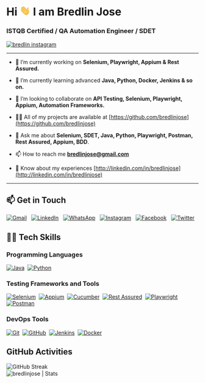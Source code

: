# Hi <img src="https://raw.githubusercontent.com/ABSphreak/ABSphreak/master/gifs/Hi.gif" width="28px" alt="hi"> I am Bredlin Jose
### ISTQB Certified / QA Automation Engineer / SDET
<p align="left">
  <a href="https://instagram.com/bredlin_jose" target="_blank">
    <img src="https://img.shields.io/twitter/follow/bredlin_jose?logo=instagram" alt="bredlin instagram" />
  </a>
</p>

*****

- 🔭 I’m currently working on **Selenium, Playwright, Appium & Rest Assured.**

- 🌱 I’m currently learning advanced **Java, Python, Docker, Jenkins & so on.**

- 👯 I’m looking to collaborate on **API Testing, Selenium, Playwright, Appium, Automation Frameworks.**

- 👨‍💻 All of my projects are available at [https://github.com/bredlinjose](https://github.com/bredlinjose)

- 💬 Ask me about **Selenium, SDET, Java, Python, Playwright, Postman, Rest Assured, Appium, BDD**.

- 📫 How to reach me **bredlinjose@gmail.com**

- 📄 Know about my experiences [http://linkedin.com/in/bredlinjose](http://linkedin.com/in/bredlinjose)

****

## 📫 Get in Touch
[<img height="29" width="33" src="https://logowik.com/content/uploads/images/gmail-new-icon5198.jpg" alt="Gmail">](mailto:bredlinjose@gmail.com) &nbsp;
[<img height="30" src="https://cdn.worldvectorlogo.com/logos/linkedin-icon-2.svg" alt="LinkedIn">](https://www.linkedin.com/in/bredlinjose/) &nbsp;
[<img height="30" src="https://cdn2.iconfinder.com/data/icons/social-media-2285/512/1_Whatsapp2_colored_svg-512.png" alt="WhatsApp">](https://wa.me/+918526003286/) &nbsp;
[<img height="30" src="https://cdn2.iconfinder.com/data/icons/social-media-2285/512/1_Instagram_colored_svg_1-512.png" alt="Instagram">](https://www.instagram.com/bredlin_jose/) &nbsp;
[<img height="30" src="https://cdn1.iconfinder.com/data/icons/social-media-2285/512/Colored_Facebook3_svg-512.png" alt="Facebook">](https://www.facebook.com/bredlin.jose.5/) &nbsp;
[<img height="30" src="https://cdn2.iconfinder.com/data/icons/social-media-2285/512/1_Twitter3_colored_svg-512.png" alt="Twitter">](https://twitter.com/bredlin_jose/) &nbsp;

## 👩‍💻 Tech Skills
### Programming Languages
[<img height="30" src="https://cdn.iconscout.com/icon/free/png-512/java-43-569305.png" alt="Java">](https://www.oracle.com/in/java/)&nbsp;
[<img height="25" src="https://cdn4.iconfinder.com/data/icons/logos-and-brands/512/267_Python_logo-512.png" alt="Python">](https://www.python.org/)&nbsp;

### Testing Frameworks and Tools
[<img height="25" src="https://www.selenium.dev/images/selenium_logo_square_green.png" alt="Selenium">](https://www.selenium.dev/)&nbsp;
[<img height="25" src="https://iconape.com/wp-content/files/ji/370554/svg/370554.svg" alt="Appium">](https://appium.io/docs/en/latest/)&nbsp;
[<img height="25" src="https://i0.wp.com/www.vexevsolutions.com/wp-content/uploads/2018/10/cucumber-logo-png-transparent.png?ssl=1" alt="Cucumber">](https://cucumber.io/)&nbsp;
[<img height="25" src="https://rest-assured.io/img/logo-transparent.png" alt="Rest Assured">](https://rest-assured.io/)&nbsp;
[<img height="25" src="https://playwright.dev/java/img/playwright-logo.svg" alt="Playwright">](https://playwright.dev/java/)&nbsp;
[<img height="25" src="https://voyager.postman.com/logo/postman-logo-icon-orange.svg" alt="Postman">](https://www.postman.com/)&nbsp;

### DevOps Tools
[<img height="25" src="https://git-scm.com/images/logos/downloads/Git-Icon-1788C.png" alt="Git">](https://git-scm.com/)&nbsp;
[<img height="25" src="https://cdn.iconscout.com/icon/free/png-512/free-github-163-761603.png" alt="GitHub">](https://github.com/)&nbsp;
[<img height="27" src="https://upload.wikimedia.org/wikipedia/commons/thumb/e/e9/Jenkins_logo.svg/1200px-Jenkins_logo.svg.png" alt="Jenkins">](https://www.jenkins.io/)&nbsp;
[<img height="25" src="https://cdn3.iconfinder.com/data/icons/social-media-2169/24/social_media_social_media_logo_docker-256.png" alt="Docker">](https://www.docker.com/)&nbsp;

## GitHub Activities
<img align="left" width="400" src="https://github-readme-streak-stats.herokuapp.com?user=bredlinjose&theme=dark&border_radius=20&date_format=j%20M%5B%20Y%5D&mode=weekly&card_height=203" alt="GitHub Streak" />
<img align="center" width="400" src="https://github-readme-stats.vercel.app/api?username=bredlinjose&theme=dark&border_radius=20&show_icons=true&card_height=100" alt="bredlinjose | Stats" />

